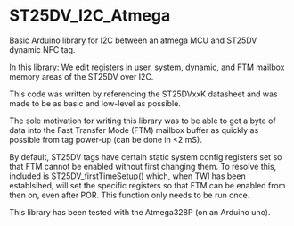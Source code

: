 # ST25DV_I2C_Atmega
Basic Arduino library for I2C between an atmega MCU and ST25DV dynamic NFC tag.


In this library: We edit registers in user, system, dynamic, and FTM mailbox memory areas of the ST25DV over I2C. 
   
   This code was written by referencing the ST25DVxxK datasheet and was made to be as basic and low-level as possible.
   
   The sole motivation for writing this library was to be able to get a byte of data into the Fast Transfer Mode (FTM) mailbox buffer as quickly as possible from tag power-up (can be done in <2 mS).
   
   By default, ST25DV tags have certain static system config registers set so that FTM cannot be enabled without first changing them. To resolve this,
   included is ST25DV_firstTimeSetup() which, when TWI has been establsihed, will set the specific registers so that FTM can be enabled from then on, even after POR. This function only needs to be run once.
   
   This library has been tested with the Atmega328P (on an Arduino uno).
